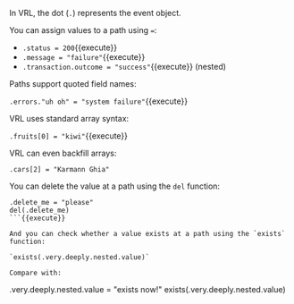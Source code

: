 In VRL, the dot (`.`) represents the event object.

You can assign values to a path using `=`:

* `.status = 200`{{execute}}
* `.message = "failure"`{{execute}}
* `.transaction.outcome = "success"`{{execute}} (nested)

Paths support quoted field names:

`.errors."uh oh" = "system failure"`{{execute}}

VRL uses standard array syntax:

`.fruits[0] = "kiwi"`{{execute}}

VRL can even backfill arrays:

`.cars[2] = "Karmann Ghia"`

You can delete the value at a path using the `del` function:

```
.delete_me = "please"
del(.delete_me)
```{{execute}}

And you can check whether a value exists at a path using the `exists` function:

`exists(.very.deeply.nested.value)`

Compare with:

```
.very.deeply.nested.value = "exists now!"
exists(.very.deeply.nested.value)
```{{execute}}